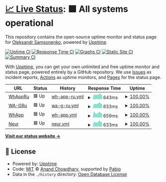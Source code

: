 # [📈 Live Status](https://demo.upptime.js.org): <!--live status--> **🟩 All systems operational**

This repository contains the open-source uptime monitor and status page for [Oleksandr Samsonenko](https://demo.upptime.js.org), powered by [Upptime](https://github.com/upptime/upptime).

[![Uptime CI](https://github.com/oleksandrsamsonenko/upptime/workflows/Uptime%20CI/badge.svg)](https://github.com/oleksandrsamsonenko/upptime/actions?query=workflow%3A%22Uptime+CI%22)
[![Response Time CI](https://github.com/oleksandrsamsonenko/upptime/workflows/Response%20Time%20CI/badge.svg)](https://github.com/oleksandrsamsonenko/upptime/actions?query=workflow%3A%22Response+Time+CI%22)
[![Graphs CI](https://github.com/oleksandrsamsonenko/upptime/workflows/Graphs%20CI/badge.svg)](https://github.com/oleksandrsamsonenko/upptime/actions?query=workflow%3A%22Graphs+CI%22)
[![Static Site CI](https://github.com/oleksandrsamsonenko/upptime/workflows/Static%20Site%20CI/badge.svg)](https://github.com/oleksandrsamsonenko/upptime/actions?query=workflow%3A%22Static+Site+CI%22)
[![Summary CI](https://github.com/oleksandrsamsonenko/upptime/workflows/Summary%20CI/badge.svg)](https://github.com/oleksandrsamsonenko/upptime/actions?query=workflow%3A%22Summary+CI%22)

With [Upptime](https://upptime.js.org), you can get your own unlimited and free uptime monitor and status page, powered entirely by a GitHub repository. We use [Issues](https://github.com/oleksandrsamsonenko/upptime/issues) as incident reports, [Actions](https://github.com/oleksandrsamsonenko/upptime/actions) as uptime monitors, and [Pages](https://demo.upptime.js.org) for the status page.

<!--start: status pages-->
<!-- This summary is generated by Upptime (https://github.com/upptime/upptime) -->
<!-- Do not edit this manually, your changes will be overwritten -->
<!-- prettier-ignore -->
| URL | Status | History | Response Time | Uptime |
| --- | ------ | ------- | ------------- | ------ |
| <img alt="" src="https://icons.duckduckgo.com/ip3/djgtdensloaa.com.ico" height="13"> [WhAppRu](https://djgtdensloaa.com/response.html) | 🟩 Up | [wh-app-ru.yml](https://github.com/oleksandrsamsonenko/upptime/commits/HEAD/history/wh-app-ru.yml) | <details><summary><img alt="Response time graph" src="./graphs/wh-app-ru/response-time-week.png" height="20"> 643ms</summary><br><a href="https://oleksandrsamsonenko.github.io/upptime/history/wh-app-ru"><img alt="Response time 643" src="https://img.shields.io/endpoint?url=https%3A%2F%2Fraw.githubusercontent.com%2Foleksandrsamsonenko%2Fupptime%2FHEAD%2Fapi%2Fwh-app-ru%2Fresponse-time.json"></a><br><a href="https://oleksandrsamsonenko.github.io/upptime/history/wh-app-ru"><img alt="24-hour response time 597" src="https://img.shields.io/endpoint?url=https%3A%2F%2Fraw.githubusercontent.com%2Foleksandrsamsonenko%2Fupptime%2FHEAD%2Fapi%2Fwh-app-ru%2Fresponse-time-day.json"></a><br><a href="https://oleksandrsamsonenko.github.io/upptime/history/wh-app-ru"><img alt="7-day response time 643" src="https://img.shields.io/endpoint?url=https%3A%2F%2Fraw.githubusercontent.com%2Foleksandrsamsonenko%2Fupptime%2FHEAD%2Fapi%2Fwh-app-ru%2Fresponse-time-week.json"></a><br><a href="https://oleksandrsamsonenko.github.io/upptime/history/wh-app-ru"><img alt="30-day response time 643" src="https://img.shields.io/endpoint?url=https%3A%2F%2Fraw.githubusercontent.com%2Foleksandrsamsonenko%2Fupptime%2FHEAD%2Fapi%2Fwh-app-ru%2Fresponse-time-month.json"></a><br><a href="https://oleksandrsamsonenko.github.io/upptime/history/wh-app-ru"><img alt="1-year response time 643" src="https://img.shields.io/endpoint?url=https%3A%2F%2Fraw.githubusercontent.com%2Foleksandrsamsonenko%2Fupptime%2FHEAD%2Fapi%2Fwh-app-ru%2Fresponse-time-year.json"></a></details> | <details><summary><a href="https://oleksandrsamsonenko.github.io/upptime/history/wh-app-ru">100.00%</a></summary><a href="https://oleksandrsamsonenko.github.io/upptime/history/wh-app-ru"><img alt="All-time uptime 100.00%" src="https://img.shields.io/endpoint?url=https%3A%2F%2Fraw.githubusercontent.com%2Foleksandrsamsonenko%2Fupptime%2FHEAD%2Fapi%2Fwh-app-ru%2Fuptime.json"></a><br><a href="https://oleksandrsamsonenko.github.io/upptime/history/wh-app-ru"><img alt="24-hour uptime 100.00%" src="https://img.shields.io/endpoint?url=https%3A%2F%2Fraw.githubusercontent.com%2Foleksandrsamsonenko%2Fupptime%2FHEAD%2Fapi%2Fwh-app-ru%2Fuptime-day.json"></a><br><a href="https://oleksandrsamsonenko.github.io/upptime/history/wh-app-ru"><img alt="7-day uptime 100.00%" src="https://img.shields.io/endpoint?url=https%3A%2F%2Fraw.githubusercontent.com%2Foleksandrsamsonenko%2Fupptime%2FHEAD%2Fapi%2Fwh-app-ru%2Fuptime-week.json"></a><br><a href="https://oleksandrsamsonenko.github.io/upptime/history/wh-app-ru"><img alt="30-day uptime 100.00%" src="https://img.shields.io/endpoint?url=https%3A%2F%2Fraw.githubusercontent.com%2Foleksandrsamsonenko%2Fupptime%2FHEAD%2Fapi%2Fwh-app-ru%2Fuptime-month.json"></a><br><a href="https://oleksandrsamsonenko.github.io/upptime/history/wh-app-ru"><img alt="1-year uptime 100.00%" src="https://img.shields.io/endpoint?url=https%3A%2F%2Fraw.githubusercontent.com%2Foleksandrsamsonenko%2Fupptime%2FHEAD%2Fapi%2Fwh-app-ru%2Fuptime-year.json"></a></details>
| <img alt="" src="https://icons.duckduckgo.com/ip3/aeonglobalindia.com.ico" height="13"> [WA-GRu](https://aeonglobalindia.com/response.html) | 🟩 Up | [wa-g-ru.yml](https://github.com/oleksandrsamsonenko/upptime/commits/HEAD/history/wa-g-ru.yml) | <details><summary><img alt="Response time graph" src="./graphs/wa-g-ru/response-time-week.png" height="20"> 633ms</summary><br><a href="https://oleksandrsamsonenko.github.io/upptime/history/wa-g-ru"><img alt="Response time 633" src="https://img.shields.io/endpoint?url=https%3A%2F%2Fraw.githubusercontent.com%2Foleksandrsamsonenko%2Fupptime%2FHEAD%2Fapi%2Fwa-g-ru%2Fresponse-time.json"></a><br><a href="https://oleksandrsamsonenko.github.io/upptime/history/wa-g-ru"><img alt="24-hour response time 530" src="https://img.shields.io/endpoint?url=https%3A%2F%2Fraw.githubusercontent.com%2Foleksandrsamsonenko%2Fupptime%2FHEAD%2Fapi%2Fwa-g-ru%2Fresponse-time-day.json"></a><br><a href="https://oleksandrsamsonenko.github.io/upptime/history/wa-g-ru"><img alt="7-day response time 633" src="https://img.shields.io/endpoint?url=https%3A%2F%2Fraw.githubusercontent.com%2Foleksandrsamsonenko%2Fupptime%2FHEAD%2Fapi%2Fwa-g-ru%2Fresponse-time-week.json"></a><br><a href="https://oleksandrsamsonenko.github.io/upptime/history/wa-g-ru"><img alt="30-day response time 633" src="https://img.shields.io/endpoint?url=https%3A%2F%2Fraw.githubusercontent.com%2Foleksandrsamsonenko%2Fupptime%2FHEAD%2Fapi%2Fwa-g-ru%2Fresponse-time-month.json"></a><br><a href="https://oleksandrsamsonenko.github.io/upptime/history/wa-g-ru"><img alt="1-year response time 633" src="https://img.shields.io/endpoint?url=https%3A%2F%2Fraw.githubusercontent.com%2Foleksandrsamsonenko%2Fupptime%2FHEAD%2Fapi%2Fwa-g-ru%2Fresponse-time-year.json"></a></details> | <details><summary><a href="https://oleksandrsamsonenko.github.io/upptime/history/wa-g-ru">100.00%</a></summary><a href="https://oleksandrsamsonenko.github.io/upptime/history/wa-g-ru"><img alt="All-time uptime 100.00%" src="https://img.shields.io/endpoint?url=https%3A%2F%2Fraw.githubusercontent.com%2Foleksandrsamsonenko%2Fupptime%2FHEAD%2Fapi%2Fwa-g-ru%2Fuptime.json"></a><br><a href="https://oleksandrsamsonenko.github.io/upptime/history/wa-g-ru"><img alt="24-hour uptime 100.00%" src="https://img.shields.io/endpoint?url=https%3A%2F%2Fraw.githubusercontent.com%2Foleksandrsamsonenko%2Fupptime%2FHEAD%2Fapi%2Fwa-g-ru%2Fuptime-day.json"></a><br><a href="https://oleksandrsamsonenko.github.io/upptime/history/wa-g-ru"><img alt="7-day uptime 100.00%" src="https://img.shields.io/endpoint?url=https%3A%2F%2Fraw.githubusercontent.com%2Foleksandrsamsonenko%2Fupptime%2FHEAD%2Fapi%2Fwa-g-ru%2Fuptime-week.json"></a><br><a href="https://oleksandrsamsonenko.github.io/upptime/history/wa-g-ru"><img alt="30-day uptime 100.00%" src="https://img.shields.io/endpoint?url=https%3A%2F%2Fraw.githubusercontent.com%2Foleksandrsamsonenko%2Fupptime%2FHEAD%2Fapi%2Fwa-g-ru%2Fuptime-month.json"></a><br><a href="https://oleksandrsamsonenko.github.io/upptime/history/wa-g-ru"><img alt="1-year uptime 100.00%" src="https://img.shields.io/endpoint?url=https%3A%2F%2Fraw.githubusercontent.com%2Foleksandrsamsonenko%2Fupptime%2FHEAD%2Fapi%2Fwa-g-ru%2Fuptime-year.json"></a></details>
| <img alt="" src="https://icons.duckduckgo.com/ip3/mllecerise.com.ico" height="13"> [WhApp](https://mllecerise.com/response.html) | 🟩 Up | [wh-app.yml](https://github.com/oleksandrsamsonenko/upptime/commits/HEAD/history/wh-app.yml) | <details><summary><img alt="Response time graph" src="./graphs/wh-app/response-time-week.png" height="20"> 659ms</summary><br><a href="https://oleksandrsamsonenko.github.io/upptime/history/wh-app"><img alt="Response time 659" src="https://img.shields.io/endpoint?url=https%3A%2F%2Fraw.githubusercontent.com%2Foleksandrsamsonenko%2Fupptime%2FHEAD%2Fapi%2Fwh-app%2Fresponse-time.json"></a><br><a href="https://oleksandrsamsonenko.github.io/upptime/history/wh-app"><img alt="24-hour response time 591" src="https://img.shields.io/endpoint?url=https%3A%2F%2Fraw.githubusercontent.com%2Foleksandrsamsonenko%2Fupptime%2FHEAD%2Fapi%2Fwh-app%2Fresponse-time-day.json"></a><br><a href="https://oleksandrsamsonenko.github.io/upptime/history/wh-app"><img alt="7-day response time 659" src="https://img.shields.io/endpoint?url=https%3A%2F%2Fraw.githubusercontent.com%2Foleksandrsamsonenko%2Fupptime%2FHEAD%2Fapi%2Fwh-app%2Fresponse-time-week.json"></a><br><a href="https://oleksandrsamsonenko.github.io/upptime/history/wh-app"><img alt="30-day response time 659" src="https://img.shields.io/endpoint?url=https%3A%2F%2Fraw.githubusercontent.com%2Foleksandrsamsonenko%2Fupptime%2FHEAD%2Fapi%2Fwh-app%2Fresponse-time-month.json"></a><br><a href="https://oleksandrsamsonenko.github.io/upptime/history/wh-app"><img alt="1-year response time 659" src="https://img.shields.io/endpoint?url=https%3A%2F%2Fraw.githubusercontent.com%2Foleksandrsamsonenko%2Fupptime%2FHEAD%2Fapi%2Fwh-app%2Fresponse-time-year.json"></a></details> | <details><summary><a href="https://oleksandrsamsonenko.github.io/upptime/history/wh-app">100.00%</a></summary><a href="https://oleksandrsamsonenko.github.io/upptime/history/wh-app"><img alt="All-time uptime 100.00%" src="https://img.shields.io/endpoint?url=https%3A%2F%2Fraw.githubusercontent.com%2Foleksandrsamsonenko%2Fupptime%2FHEAD%2Fapi%2Fwh-app%2Fuptime.json"></a><br><a href="https://oleksandrsamsonenko.github.io/upptime/history/wh-app"><img alt="24-hour uptime 100.00%" src="https://img.shields.io/endpoint?url=https%3A%2F%2Fraw.githubusercontent.com%2Foleksandrsamsonenko%2Fupptime%2FHEAD%2Fapi%2Fwh-app%2Fuptime-day.json"></a><br><a href="https://oleksandrsamsonenko.github.io/upptime/history/wh-app"><img alt="7-day uptime 100.00%" src="https://img.shields.io/endpoint?url=https%3A%2F%2Fraw.githubusercontent.com%2Foleksandrsamsonenko%2Fupptime%2FHEAD%2Fapi%2Fwh-app%2Fuptime-week.json"></a><br><a href="https://oleksandrsamsonenko.github.io/upptime/history/wh-app"><img alt="30-day uptime 100.00%" src="https://img.shields.io/endpoint?url=https%3A%2F%2Fraw.githubusercontent.com%2Foleksandrsamsonenko%2Fupptime%2FHEAD%2Fapi%2Fwh-app%2Fuptime-month.json"></a><br><a href="https://oleksandrsamsonenko.github.io/upptime/history/wh-app"><img alt="1-year uptime 100.00%" src="https://img.shields.io/endpoint?url=https%3A%2F%2Fraw.githubusercontent.com%2Foleksandrsamsonenko%2Fupptime%2FHEAD%2Fapi%2Fwh-app%2Fuptime-year.json"></a></details>
| <img alt="" src="https://icons.duckduckgo.com/ip3/benefitspanama.com.ico" height="13"> [Neur](https://benefitspanama.com/response.html) | 🟩 Up | [neur.yml](https://github.com/oleksandrsamsonenko/upptime/commits/HEAD/history/neur.yml) | <details><summary><img alt="Response time graph" src="./graphs/neur/response-time-week.png" height="20"> 633ms</summary><br><a href="https://oleksandrsamsonenko.github.io/upptime/history/neur"><img alt="Response time 633" src="https://img.shields.io/endpoint?url=https%3A%2F%2Fraw.githubusercontent.com%2Foleksandrsamsonenko%2Fupptime%2FHEAD%2Fapi%2Fneur%2Fresponse-time.json"></a><br><a href="https://oleksandrsamsonenko.github.io/upptime/history/neur"><img alt="24-hour response time 535" src="https://img.shields.io/endpoint?url=https%3A%2F%2Fraw.githubusercontent.com%2Foleksandrsamsonenko%2Fupptime%2FHEAD%2Fapi%2Fneur%2Fresponse-time-day.json"></a><br><a href="https://oleksandrsamsonenko.github.io/upptime/history/neur"><img alt="7-day response time 633" src="https://img.shields.io/endpoint?url=https%3A%2F%2Fraw.githubusercontent.com%2Foleksandrsamsonenko%2Fupptime%2FHEAD%2Fapi%2Fneur%2Fresponse-time-week.json"></a><br><a href="https://oleksandrsamsonenko.github.io/upptime/history/neur"><img alt="30-day response time 633" src="https://img.shields.io/endpoint?url=https%3A%2F%2Fraw.githubusercontent.com%2Foleksandrsamsonenko%2Fupptime%2FHEAD%2Fapi%2Fneur%2Fresponse-time-month.json"></a><br><a href="https://oleksandrsamsonenko.github.io/upptime/history/neur"><img alt="1-year response time 633" src="https://img.shields.io/endpoint?url=https%3A%2F%2Fraw.githubusercontent.com%2Foleksandrsamsonenko%2Fupptime%2FHEAD%2Fapi%2Fneur%2Fresponse-time-year.json"></a></details> | <details><summary><a href="https://oleksandrsamsonenko.github.io/upptime/history/neur">100.00%</a></summary><a href="https://oleksandrsamsonenko.github.io/upptime/history/neur"><img alt="All-time uptime 100.00%" src="https://img.shields.io/endpoint?url=https%3A%2F%2Fraw.githubusercontent.com%2Foleksandrsamsonenko%2Fupptime%2FHEAD%2Fapi%2Fneur%2Fuptime.json"></a><br><a href="https://oleksandrsamsonenko.github.io/upptime/history/neur"><img alt="24-hour uptime 100.00%" src="https://img.shields.io/endpoint?url=https%3A%2F%2Fraw.githubusercontent.com%2Foleksandrsamsonenko%2Fupptime%2FHEAD%2Fapi%2Fneur%2Fuptime-day.json"></a><br><a href="https://oleksandrsamsonenko.github.io/upptime/history/neur"><img alt="7-day uptime 100.00%" src="https://img.shields.io/endpoint?url=https%3A%2F%2Fraw.githubusercontent.com%2Foleksandrsamsonenko%2Fupptime%2FHEAD%2Fapi%2Fneur%2Fuptime-week.json"></a><br><a href="https://oleksandrsamsonenko.github.io/upptime/history/neur"><img alt="30-day uptime 100.00%" src="https://img.shields.io/endpoint?url=https%3A%2F%2Fraw.githubusercontent.com%2Foleksandrsamsonenko%2Fupptime%2FHEAD%2Fapi%2Fneur%2Fuptime-month.json"></a><br><a href="https://oleksandrsamsonenko.github.io/upptime/history/neur"><img alt="1-year uptime 100.00%" src="https://img.shields.io/endpoint?url=https%3A%2F%2Fraw.githubusercontent.com%2Foleksandrsamsonenko%2Fupptime%2FHEAD%2Fapi%2Fneur%2Fuptime-year.json"></a></details>

<!--end: status pages-->

[**Visit our status website →**](https://demo.upptime.js.org)

## 📄 License

- Powered by: [Upptime](https://github.com/upptime/upptime)
- Code: [MIT](./LICENSE) © [Anand Chowdhary](https://anandchowdhary.com), supported by [Pabio](https://pabio.com)
- Data in the `./history` directory: [Open Database License](https://opendatacommons.org/licenses/odbl/1-0/)
